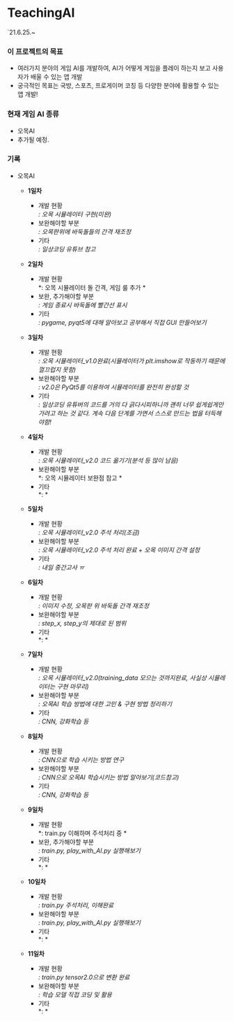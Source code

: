 # TeachingAI
`21.6.25.~
  
### 이 프로젝트의 목표

+ 여러가지 분야의 게임 AI를 개발하여, AI가 어떻게 게임을 플레이 하는지 보고 사용자가 배울 수 있는 앱 개발 
+ 궁극적인 목표는 국방, 스포츠, 프로게이머 코칭 등 다양한 분야에 활용할 수 있는 앱 개발!
  
### 현재 게임 AI 종류

+ 오목AI
+ 추가될 예정.

### 기록

+ 오목AI

  - __1일차__
  
    * 개발 현황    
    *: 오목 시뮬레이터 구현(미완)*
    * 보완해야할 부분   
    *: 오목판위에 바둑돌들의 간격 재조정*
    * 기타      
    *: 일상코딩 유튜브 참고*

  - __2일차__
  
    * 개발 현황    
    *: 오목 시뮬레이터 돌 간격, 게임 룰 추가 *
    * 보완, 추가해야할 부분   
    *: 게임 종료시 바둑돌에 빨간선 표시*
    * 기타      
    *: pygame, pyqt5에 대해 알아보고 공부해서 직접 GUI 만들어보기*

  - __3일차__
  
    * 개발 현황    
    *: 오목 시뮬레이터_v1.0완료(시뮬레이터가 plt.imshow로 작동하기 때문에 껄끄럽지 못함)*
    * 보완해야할 부분   
    *: v2.0은 PyQt5를 이용하여 시뮬레이터를 완전히 완성할 것*
    * 기타      
    *: 일상코딩 유튜버의 코드를 거의 다 긁다시피하니까 괜히 너무 쉽게쉽게만 가려고 하는 것 같다.
       계속 다음 단계를 가면서 스스로 만드는 법을 터득해야함!*    

  - __4일차__
  
    * 개발 현황    
    *: 오목 시뮬레이터_v2.0 코드 옮기기(분석 등 많이 남음)*
    * 보완해야할 부분   
    *: 오목 시뮬레이터 보완점 참고 *
    * 기타      
    *: *     

  - __5일차__
  
    * 개발 현황    
    *: 오목 시뮬레이터_v2.0 주석 처리(조금)*
    * 보완해야할 부분   
    *: 오목 시뮬레이터_v2.0 주석 처리 완료 + 오목 이미지 간격 설정*
    * 기타      
    *: 내일 중간고사 ㅠ*      

  - __6일차__
  
    * 개발 현황    
    *: 이미지 수정, 오목판 위 바둑돌 간격 재조정*
    * 보완해야할 부분   
    *: step_x, step_y의 제대로 된 범위*
    * 기타      
    *: * 

  - __7일차__
  
    * 개발 현황    
    *: 오목 시뮬레이터_v2.0(training_data 모으는 것까지완료, 사실상 시뮬레이터는 구현 마무리)*
    * 보완해야할 부분   
    *: 오목AI 학습 방법에 대한 고민 & 구현 방법 정리하기*
    * 기타      
    *: CNN, 강화학습 등*

  - __8일차__
  
    * 개발 현황    
    *: CNN으로 학습 시키는 방법 연구*
    * 보완해야할 부분   
    *: CNN으로 오목AI 학습시키는 방법 알아보기(코드참고)*
    * 기타      
    *: CNN, 강화학습 등*    

  - __9일차__
  
    * 개발 현황    
    *: train.py 이해하며 주석처리 중 *
    * 보완, 추가해야할 부분   
    *: train.py, play_with_AI.py 실행해보기*
    * 기타      
    *: *

  - __10일차__
  
    * 개발 현황    
    *: train.py 주석처리, 이해완료*
    * 보완해야할 부분   
    *: train.py, play_with_AI.py 실행해보기*
    * 기타      
    *: *
    
  - __11일차__
  
    * 개발 현황    
    *: train.py tensor2.0으로 변환 완료*
    * 보완해야할 부분   
    *: 학습 모델 직접 코딩 및 활용*
    * 기타      
    *: *
